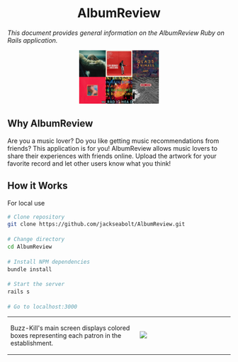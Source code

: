 <h1 align="center">AlbumReview</h1>
<p><em>This document provides general information on the AlbumReview Ruby on Rails application.</em></p>

 <p align="center"><img src="/app/assets/images/screenshot1.png" height="120" /></p>

Why AlbumReview
-------------
Are you a music lover? Do you like getting music recommendations from friends? This application is for you! AlbumReview allows music lovers to share their experiences with friends online. Upload the artwork for your favorite record and let other users know what you think! 

How it Works
------------
<table layout="fixed">
  <tr>
    <td width="55%">
      <p>Buzz-Kill's main screen displays colored boxes representing each patron in the establishment.</p>
    </td>
    <td width = "40%">
      <img src="assests/images/screenshot1.png" max-height="240px" width="auto">
    </td>
  </tr>
</table?

For local use
--------

```bash
# Clone repository
git clone https://github.com/jackseabolt/AlbumReview.git

# Change directory
cd AlbumReview

# Install NPM dependencies
bundle install

# Start the server
rails s

# Go to localhost:3000
```

